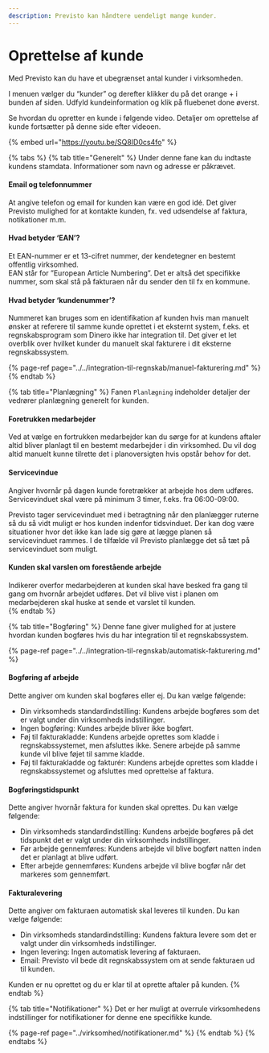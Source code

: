 ```yaml
---
description: Previsto kan håndtere uendeligt mange kunder.
---
```


# Oprettelse af kunde

Med Previsto kan du have et ubegrænset antal kunder i virksomheden.

I menuen vælger du “kunder” og derefter klikker du på det orange + i bunden af siden. Udfyld kundeinformation og klik på fluebenet done øverst.

Se hvordan du opretter en kunde i følgende video. Detaljer om oprettelse af kunde fortsætter på denne side efter videoen.

{% embed url="https://youtu.be/SQ8ID0cs4fo" %}

{% tabs %}
{% tab title="Generelt" %}
Under denne fane kan du indtaste kundens stamdata. Informationer som navn og adresse er påkrævet.

#### Email og telefonnummer <a id="email"></a>

At angive telefon og email for kunden kan være en god idé. Det giver Previsto mulighed for at kontakte kunden, fx. ved udsendelse af faktura, notikationer m.m.

#### Hvad betyder ‘EAN’? <a id="hvad-betyder-ean"></a>

Et EAN-nummer er et 13-cifret nummer, der kendetegner en bestemt offentlig virksomhed.  
EAN står for ”European Article Numbering”. Det er altså det specifikke nummer, som skal stå på fakturaen når du sender den til fx en kommune.

#### Hvad betyder ‘kundenummer’? <a id="hvad-betyder-kundenummer"></a>

Nummeret kan bruges som en identifikation af kunden hvis man manuelt ønsker at referere til samme kunde oprettet i et eksternt system, f.eks. et regnskabsprogram som Dinero ikke har integration til. Det giver et let overblik over hvilket kunder du manuelt skal fakturere i dit eksterne regnskabssystem.

{% page-ref page="../../integration-til-regnskab/manuel-fakturering.md" %}
{% endtab %}

{% tab title="Planlægning" %}
Fanen `Planlægning` indeholder detaljer der vedrører planlægning generelt for kunden.

#### Foretrukken medarbejder <a id="foretrukken-medarbejder"></a>

Ved at vælge en fortrukken medarbejder kan du sørge for at kundens aftaler altid bliver planlagt til en bestemt medarbejder i din virksomhed. Du vil dog altid manuelt kunne tilrette det i planoversigten hvis opstår behov for det.

#### Servicevindue <a id="servicevindue"></a>

Angiver hvornår på dagen kunde foretrækker at arbejde hos dem udføres. Servicevinduet skal være på minimum 3 timer, f.eks. fra 06:00-09:00.

Previsto tager servicevinduet med i betragtning når den planlægger ruterne så du så vidt muligt er hos kunden indenfor tidsvinduet. Der kan dog være situationer hvor det ikke kan lade sig gøre at lægge planen så servicevinduet rammes. I de tilfælde vil Previsto planlægge det så tæt på servicevinduet som muligt.

#### Kunden skal varslen om forestående arbejde <a id="kunden-skal-varslen-om-forest&#xE5;ende-arbejde"></a>

Indikerer overfor medarbejderen at kunden skal have besked fra gang til gang om hvornår arbejdet udføres. Det vil blive vist i planen om medarbejderen skal huske at sende et varslet til kunden.  
{% endtab %}

{% tab title="Bogføring" %}
Denne fane giver mulighed for at justere hvordan kunden bogføres hvis du har integration til et regnskabssystem.

{% page-ref page="../../integration-til-regnskab/automatisk-fakturering.md" %}

#### Bogføring af arbejde <a id="bogf&#xF8;ring-af-arbejde"></a>

Dette angiver om kunden skal bogføres eller ej. Du kan vælge følgende:

* Din virksomheds standardindstilling: Kundens arbejde bogføres som det er valgt under din virksomheds indstillinger.
* Ingen bogføring: Kundes arbejde bliver ikke bogført.
* Føj til fakturakladde: Kundens arbejde oprettes som kladde i regnskabssystemet, men afsluttes ikke. Senere arbejde på samme kunde vil blive føjet til samme kladde.
* Føj til fakturakladde og fakturér: Kundens arbejde oprettes som kladde i regnskabssystemet og afsluttes med oprettelse af faktura.

#### Bogføringstidspunkt <a id="bogf&#xF8;ringstidspunkt"></a>

Dette angiver hvornår faktura for kunden skal oprettes. Du kan vælge følgende:

* Din virksomheds standardindstilling: Kundens arbejde bogføres på det tidspunkt det er valgt under din virksomheds indstillinger.
* Før arbejde gennemføres: Kundens arbejde vil blive bogført natten inden det er planlagt at blive udført.
* Efter arbejde gennemføres: Kundens arbejde vil blive bogfør når det markeres som gennemført.

#### Fakturalevering <a id="fakturalevering"></a>

Dette angiver om fakturaen automatisk skal leveres til kunden. Du kan vælge følgende:

* Din virksomheds standardindstilling: Kundens faktura levere som det er valgt under din virksomheds indstillinger.
* Ingen levering: Ingen automatisk levering af fakturaen.
* Email: Previsto vil bede dit regnskabssystem om at sende fakturaen ud til kunden.

Kunden er nu oprettet og du er klar til at oprette aftaler på kunden.
{% endtab %}

{% tab title="Notifikationer" %}
Det er her muligt at overrule virksomhedens indstillinger for notifikationer for denne ene specifikke kunde.

{% page-ref page="../virksomhed/notifikationer.md" %}
{% endtab %}
{% endtabs %}



